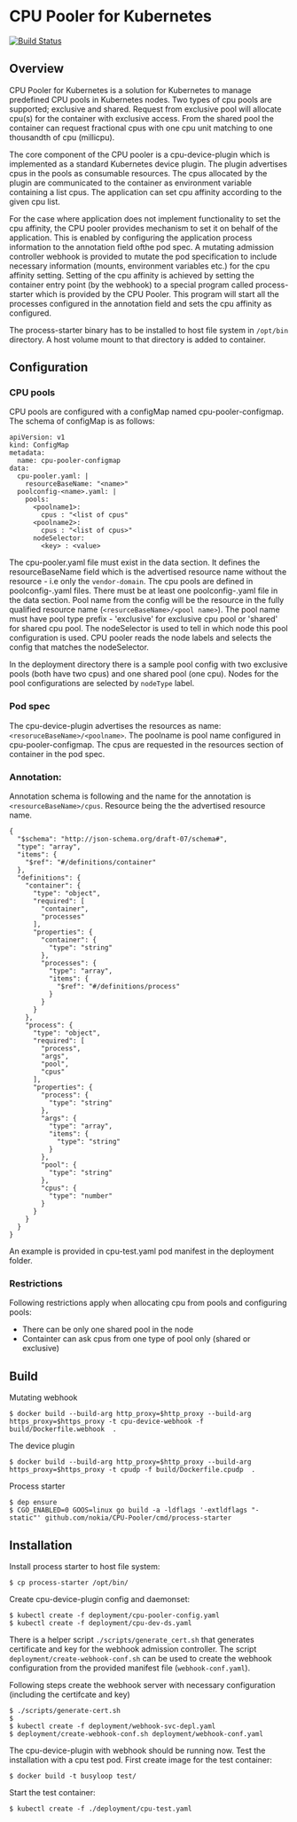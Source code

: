 # CPU Pooler for Kubernetes

[![Build Status](https://travis-ci.org/nokia/CPU-Pooler.svg?branch=master)](https://travis-ci.org/nokia/CPU-Pooler)

## Overview
CPU Pooler for Kubernetes is a solution for Kubernetes to manage predefined CPU pools in Kubernetes nodes. Two types of cpu pools are supported; exclusive and shared. Request from exclusive pool will allocate cpu(s) for the container with exclusive access. From the shared pool the container can request fractional cpus with one cpu unit matching to one thousandth of cpu (millicpu).

The core component of the CPU pooler is a cpu-device-plugin which is implemented as a standard Kubernetes device plugin. The plugin advertises cpus in the pools as consumable resources. The cpus allocated by the plugin are communicated to the container as environment variable containing a list cpus. The application can set cpu affinity according to the given cpu list.

For the case where application does not implement functionality to set the cpu affinity, the CPU pooler provides mechanism to set it on behalf of the application. This is enabled by configuring the application process information to the annotation field ofthe pod spec. A mutating admission controller webhook is provided to mutate the pod specification to include necessary information (mounts, environment variables etc.) for the cpu affinity setting. Setting of the cpu affinity is achieved by setting the container entry point (by the webhook) to a special program called process-starter which is provided by the CPU Pooler. This program will start all the processes configured in the annotation field and sets the cpu affinity as configured.

The process-starter binary has to be installed to host file system in `/opt/bin` directory. A host volume mount to that directory is added to container.

## Configuration

### CPU pools

CPU pools are configured with a configMap named cpu-pooler-configmap. The schema of configMap is as follows:
```
apiVersion: v1
kind: ConfigMap
metadata:
  name: cpu-pooler-configmap
data:
  cpu-pooler.yaml: |
    resourceBaseName: "<name>"
  poolconfig-<name>.yaml: |
    pools:
      <poolname1>:
        cpus : "<list of cpus"
      <poolname2>:
        cpus : "<list of cpus>"
      nodeSelector:
        <key> : <value>
```
The cpu-pooler.yaml file must exist in the data section. It defines the resourceBaseName field which is the advertised resource name without the resource - i.e only the `vendor-domain`.
The cpu pools are defined in poolconfig-<name>.yaml files. There must be at least one poolconfig-<name>.yaml file in the data section.
Pool name from the config will be the resource in the fully qualified resource name (`<resurceBaseName>/<pool name>`). The pool name must have pool type prefix - 'exclusive' for exclusive cpu pool or 'shared' for shared cpu pool. The nodeSelector is used to tell in which node this pool configuration is used. CPU pooler reads the node labels and selects the config that matches the nodeSelector.

In the deployment directory there is a sample pool config with two exclusive pools (both have two cpus) and one shared pool (one cpu). Nodes for the pool configurations are selected by `nodeType` label.

### Pod spec

The cpu-device-plugin advertises the resources as name: `<resoruceBaseName>/<poolname>`. The poolname is pool name configured in cpu-pooler-configmap. The cpus are requested in the resources section of container in the pod spec.

### Annotation:

Annotation schema is following and the name for the annotation is `<resourceBaseName>/cpus`. Resource being the the advertised resource name.
```
{
  "$schema": "http://json-schema.org/draft-07/schema#",
  "type": "array",
  "items": {
    "$ref": "#/definitions/container"
  },
  "definitions": {
    "container": {
      "type": "object",
      "required": [
        "container",
        "processes"
      ],
      "properties": {
        "container": {
          "type": "string"
        },
        "processes": {
          "type": "array",
          "items": {
            "$ref": "#/definitions/process"
          }
        }
      }
    },
    "process": {
      "type": "object",
      "required": [
        "process",
        "args",
        "pool",
        "cpus"
      ],
      "properties": {
        "process": {
          "type": "string"
        },
        "args": {
          "type": "array",
          "items": {
            "type": "string"
          }
        },
        "pool": {
          "type": "string"
        },
        "cpus": {
          "type": "number"
        }
      }
    }
  }
}
```
An example is provided in cpu-test.yaml pod manifest in the deployment folder.

### Restrictions

Following restrictions apply when allocating cpu from pools and configuring pools:

* There can be only one shared pool in the node
* Containter can ask cpus from one type of pool only (shared or exclusive)

## Build

Mutating webhook

```
$ docker build --build-arg http_proxy=$http_proxy --build-arg https_proxy=$https_proxy -t cpu-device-webhook -f build/Dockerfile.webhook  .
```
The device plugin

```
$ docker build --build-arg http_proxy=$http_proxy --build-arg https_proxy=$https_proxy -t cpudp -f build/Dockerfile.cpudp  .
```

Process starter

```
$ dep ensure
$ CGO_ENABLED=0 GOOS=linux go build -a -ldflags '-extldflags "-static"' github.com/nokia/CPU-Pooler/cmd/process-starter
```
## Installation

Install process starter to host file system:

```
$ cp process-starter /opt/bin/
```

Create cpu-device-plugin config and daemonset:
```
$ kubectl create -f deployment/cpu-pooler-config.yaml
$ kubectl create -f deployment/cpu-dev-ds.yaml
```
There is a helper script ```./scripts/generate_cert.sh``` that generates certificate and key for the webhook admission controller. The script ```deployment/create-webhook-conf.sh``` can be used to create the webhook configuration from the provided manifest file (```webhook-conf.yaml```).

Following steps create the webhook server with necessary configuration (including the certifcate and key)
```
$ ./scripts/generate-cert.sh
$ 
$ kubectl create -f deployment/webhook-svc-depl.yaml
$ deployment/create-webhook-conf.sh deployment/webhook-conf.yaml
```
The cpu-device-plugin with webhook should be running now. Test the installation with a cpu test pod. First create image for the test container:
```
$ docker build -t busyloop test/
```

Start the test container:
```
$ kubectl create -f ./deployment/cpu-test.yaml
```
